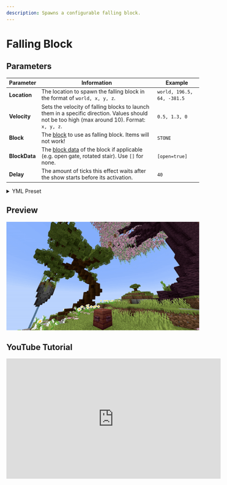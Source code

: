 ```yaml
---
description: Spawns a configurable falling block.
---
```


# Falling Block

## Parameters

| Parameter     | Information                                                                                                                                   | Example                    |
|---------------|-----------------------------------------------------------------------------------------------------------------------------------------------|----------------------------|
| **Location**  | The location to spawn the falling block in the format of `world, x, y, z`.                                                                    | `world, 196.5, 64, -381.5` |
| **Velocity**  | Sets the velocity of falling blocks to launch them in a specific direction. Values should not be too high (max around 10). Format: `x, y, z`. | `0.5, 1.3, 0`              |
| **Block**     | The [block](https://hub.spigotmc.org/javadocs/bukkit/org/bukkit/Material.html) to use as falling block. Items will not work!                  | `STONE`                    |
| **BlockData** | The [block data](https://minecraft.wiki/w/Block_states) of the block if applicable (e.g. open gate, rotated stair). Use `[]` for none.        | `[open=true]`              |
| **Delay**     | The amount of ticks this effect waits after the show starts before its activation.                                                            | `40`                       |

<details>
<summary>YML Preset</summary>

```yaml
'1':
Type: FALLING_BLOCK
Location: world, 0, 0, 0
Velocity: 0, 0, 0
Block: STONE
BlockData: []
Delay: 0
```

</details>

## Preview

![Falling Block Preview](../assets/previews/falling_block.gif)

## YouTube Tutorial

<iframe width="560" height="315" src="https://www.youtube.com/embed/nDk6b2ZV6wE" title="YouTube video player" frameborder="0" allow="accelerometer; autoplay; clipboard-write; encrypted-media; gyroscope; picture-in-picture" allowfullscreen></iframe>
